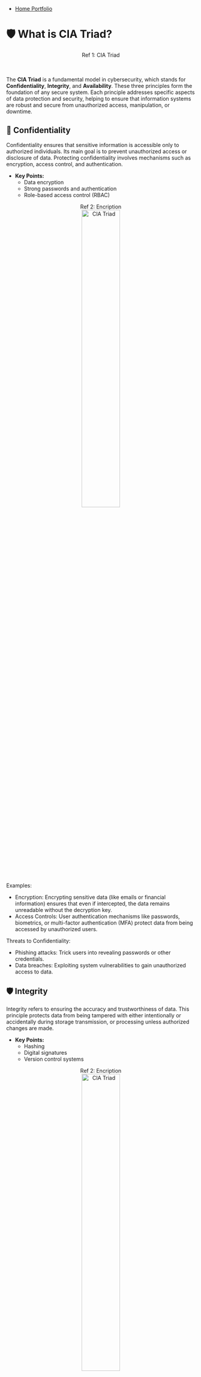 

- <a href="https://github.com/rafa0c">Home Portfolio</a>

# 🛡️ What is CIA Triad?

<p align="center">
Ref 1: CIA Triad<br/>
<img` src="https://i.imgur.com/VQO9Yfh.png" height="45%" width="45%" alt="CIA Triad"/>
<br />
<br />
</p>



The **CIA Triad** is a fundamental model in cybersecurity, which stands for **Confidentiality**, **Integrity**, and **Availability**. These three principles form the foundation of any secure system. Each principle addresses specific aspects of data protection and security, helping to ensure that information systems are robust and secure from unauthorized access, manipulation, or downtime.

## 🔐 Confidentiality
Confidentiality ensures that sensitive information is accessible only to authorized individuals. Its main goal is to prevent unauthorized access or disclosure of data. Protecting confidentiality involves mechanisms such as encryption, access control, and authentication.

- **Key Points:**
  - Data encryption
  - Strong passwords and authentication
  - Role-based access control (RBAC)
 
<p align="center">
Ref 2: Encription<br/>
<img src="https://i.imgur.com/DwiYl1g.png" height="45%" width="45%" alt="CIA Triad"/>
<br />
<br />
</p>
 
Examples:
- Encryption: Encrypting sensitive data (like emails or financial information) ensures that even if intercepted, the data remains unreadable without the decryption key.
- Access Controls: User authentication mechanisms like passwords, biometrics, or multi-factor authentication (MFA) protect data from being accessed by unauthorized users.


Threats to Confidentiality:
- Phishing attacks: Trick users into revealing passwords or other credentials.
- Data breaches: Exploiting system vulnerabilities to gain unauthorized access to data.



## 🛡️ Integrity
Integrity refers to ensuring the accuracy and trustworthiness of data. This principle protects data from being tampered with either intentionally or accidentally during storage transmission, or processing unless authorized changes are made.

- **Key Points:**
  - Hashing
  - Digital signatures
  - Version control systems

 <p align="center">
Ref 2: Encription<br/>
<img src="https://i.imgur.com/gbIebtj.png" height="45%" width="45%" alt="CIA Triad"/>
<br />
<br />
</p>

 

Examples:
- Checksums and Hashing: Used to ensure that files haven’t been tampered with during transit. If the hash values match on both ends, the file is confirmed to be intact.
- Version Control: Ensures that any changes to files or data can be tracked and rolled back if necessary.


Threats to Integrity:
- Man-in-the-Middle (MITM) attacks: Attackers intercept and alter data during transmission.
- Data Corruption: Either due to hardware failure, human error, or malicious actions, which may lead to incorrect data being stored.


## 🕒 Availability
Availability ensures that information and resources are accessible when needed. This involves maintaining system uptime and recovering quickly from failures. The Systems should be designed to withstand disruptions and continue functioning effectively.

Examples:
- Redundancy: Setting up redundant servers and backups to ensure continuous operation, even in the case of a hardware failure.
DDoS Protection: Implementing countermeasures like firewalls and load balancers to defend against distributed denial of service (DDoS) attacks that try to overwhelm and shut down a service.


Threats to Availability:
- DDoS Attacks: Flooding servers with traffic, making them unavailable.
- Natural Disasters: Disruptions from events like earthquakes or floods that affect data centers or communication networks.


- **Key Points:**
  - Redundant systems
  - Regular backups
  - DDoS protection

<p align="center">
Ref 2: Encription<br/>
<img src="https://i.imgur.com/RSfDnTF.png" height="45%" width="45%" alt="CIA Triad"/>
<br />
<br />
</p>

Examples:

- Load Balancers: Distributing network or application traffic across multiple servers to prevent any one system from being overwhelmed and to ensure continued access.
- Data Backups: Regularly backing up data to recover it quickly in case of hardware failure, cyber-attacks, or natural disasters.
- Disaster Recovery Plans: Creating and testing disaster recovery plans to restore services quickly after an unexpected interruption such as natural disasters, cyber-attacks and Windows Maintinence.
- Cloud Services: Using cloud infrastructure to scale resources dynamically and ensure systems remain operational even during high demand.
- High Availability Clusters: Grouping multiple servers or systems so if one fails, another takes over without disrupting the service.


Conclusion
By adhering to the CIA Triad, organizations can develop strategies and defenses that ensure their systems are secure. Focusing on Confidentiality, Integrity, and Availability enables balanced protection across different dimensions of security.

---

### Summary
The **CIA Triad** is crucial for maintaining secure information systems. Focusing on **Confidentiality**, **Integrity**, and **Availability** helps organizations protect against data breaches, unauthorized access. The CIA Triad protections across different dimensions of security.

<!--
Ref 2: Virtual box  <br/>
<img src="" height="80%" width="80%" alt="Disk Sanitization Steps"/>
<br />
<br />
Ref 3: Add users in AD: <br/>
<img src="" height="80%" width="80%" alt="Disk Sanitization Steps"/>
<br />
<br />
Ref 4: User Name File  <br/>
<img src="" height="80%" width="80%" alt="Disk Sanitization Steps"/>
<br />
<br />
Ref 5: PowerShell script for new users   <br/>
<img src="" height="80%" width="80%" alt="Disk Sanitization Steps"/>
<br />
<br />
Ref 6: create the new users   <br/>
<img src="" height="80%" width="80%" alt="Disk Sanitization Steps"/>
<br />
<br />
Ref 7: show the new user in the GUI  <br/>
<img src="" height="80%" width="80%" alt="Disk Sanitization Steps"/>
-->




